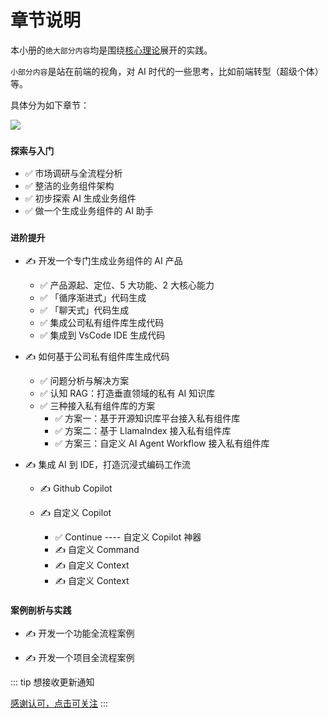 # 章节说明

本小册的`绝大部分内容`均是围绕[核心理论](/guide/preface/core-theory)展开的实践。

`小部分内容`是站在前端的视角，对 AI 时代的一些思考，比如前端转型（超级个体）等。

具体分为如下章节：

![](https://lvjishupai.oss-cn-beijing.aliyuncs.com/20240718102325.png)

### `探索与入门`

- ✅ 市场调研与全流程分析
- ✅ 整洁的业务组件架构
- ✅ 初步探索 AI 生成业务组件
- ✅ 做一个生成业务组件的 AI 助手

### `进阶提升`

- ✍️ 开发一个专门生成业务组件的 AI 产品

  - ✅ 产品源起、定位、5 大功能、2 大核心能力
  - ✅ 「循序渐进式」代码生成
  - ✅ 「聊天式」代码生成
  - ✅ 集成公司私有组件库生成代码
  - ✅ 集成到 VsCode IDE 生成代码

- ✍️ 如何基于公司私有组件库生成代码

  - ✅ 问题分析与解决方案
  - ✅ 认知 RAG：打造垂直领域的私有 AI 知识库
  - ✅ 三种接入私有组件库的方案
    - ✅ 方案一：基于开源知识库平台接入私有组件库
    - ✅ 方案二：基于 LlamaIndex 接入私有组件库
    - ✅ 方案三：自定义 AI Agent Workflow 接入私有组件库

- ✍️ 集成 AI 到 IDE，打造沉浸式编码工作流

  - ✍️ Github Copilot

  - ✍️ 自定义 Copilot
    - ✅ Continue ---- 自定义 Copilot 神器
    - ✍️ 自定义 Command
    - ✍️ 自定义 Context
    - ✍️ 自定义 Context

### `案例剖析与实践`

- ✍️ 开发一个功能全流程案例

- ✍️ 开发一个项目全流程案例

::: tip 想接收更新通知

[感谢认可，点击可关注](/me)
:::

